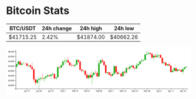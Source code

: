 # Bitcoin Stats

BTC/USDT|24h change|24h high|24h low|
|---|---|---|---|
|$41715.25|2.42%|$41874.00|$40662.26|

<img src="./chart.svg">
